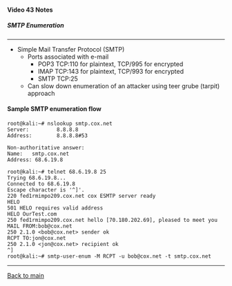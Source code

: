 #### Video 43 Notes

##### SMTP Enumeration

---

- Simple Mail Transfer Protocol (SMTP)
  - Ports associated with e-mail
    - POP3 TCP:110 for plaintext, TCP/995 for encrypted
    - IMAP TCP:143 for plaintext, TCP/993 for encrypted
    - SMTP TCP:25
  - Can slow down enumeration of an attacker using teer grube (tarpit) approach

#### Sample SMTP enumeration flow
```
root@kali:~# nslookup smtp.cox.net
Server:         8.8.8.8
Address:        8.8.8.8#53

Non-authoritative answer:
Name:   smtp.cox.net
Address: 68.6.19.8

root@kali:~# telnet 68.6.19.8 25
Trying 68.6.19.8...
Connected to 68.6.19.8
Escape character is '^]'.
220 fed1rmimpo209.cox.net cox ESMTP server ready
HELO
501 HELO requires valid address
HELO OurTest.com
250 fed1rmimpo209.cox.net hello [70.180.202.69], pleased to meet you
MAIL FROM:bob@cox.net
250 2.1.0 <bob@cox.net> sender ok
RCPT TO:jon@cox.net
250 2.1.0 <jon@cox.net> recipient ok
^]
root@kali:~# smtp-user-enum -M RCPT -u bob@cox.net -t smtp.cox.net
```

---

[Back to main](https://github.com/rot0xd/CBTNuggets/blob/master/CEHv9/README.md)

